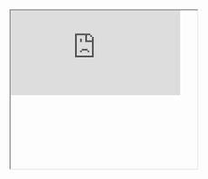 <iframe src="https://docs.mfem.org/html/index.html" style="padding-bottom:130px;padding-right:30px;"></iframe>

